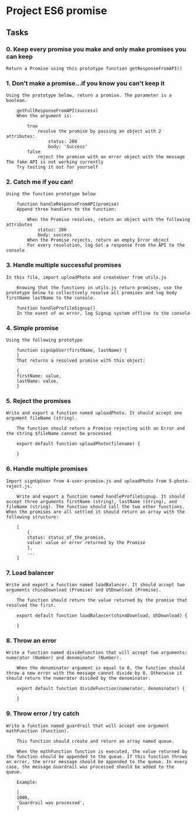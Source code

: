 # Project ES6 promise

## Tasks

### 0. Keep every promise you make and only make promises you can keep
    Return a Promise using this prototype function getResponseFromAPI()

### 1. Don't make a promise...if you know you can't keep it
    Using the prototype below, return a promise. The parameter is a boolean.

        getFullResponseFromAPI(success)
        When the argument is:

            true
                resolve the promise by passing an object with 2 attributes:
                    status: 200
                    body: 'Success'
            false
                reject the promise with an error object with the message The fake API is not working currently
        Try testing it out for yourself

### 2. Catch me if you can!
    Using the function prototype below

        function handleResponseFromAPI(promise)
        Append three handlers to the function:

            When the Promise resolves, return an object with the following attributes
                status: 200
                body: success
            When the Promise rejects, return an empty Error object
            For every resolution, log Got a response from the API to the console

### 3. Handle multiple successful promises
    In this file, import uploadPhoto and createUser from utils.js

        Knowing that the functions in utils.js return promises, use the prototype below to collectively resolve all promises and log body firstName lastName to the console.

        function handleProfileSignup()
        In the event of an error, log Signup system offline to the console

### 4. Simple promise
    Using the following prototype

        function signUpUser(firstName, lastName) {
        }
        That returns a resolved promise with this object:

        {
        firstName: value,
        lastName: value,
        }

### 5. Reject the promises
    Write and export a function named uploadPhoto. It should accept one argument fileName (string).

        The function should return a Promise rejecting with an Error and the string $fileName cannot be processed

        export default function uploadPhoto(filename) {

        }

### 6. Handle multiple promises
    Import signUpUser from 4-user-promise.js and uploadPhoto from 5-photo-reject.js.

        Write and export a function named handleProfileSignup. It should accept three arguments firstName (string), lastName (string), and fileName (string). The function should call the two other functions. When the promises are all settled it should return an array with the following structure:

        [
            {
            status: status_of_the_promise,
            value: value or error returned by the Promise
            },
            ...
        ]

### 7. Load balancer
    Write and export a function named loadBalancer. It should accept two arguments chinaDownload (Promise) and USDownload (Promise).

        The function should return the value returned by the promise that resolved the first.

        export default function loadBalancer(chinaDownload, USDownload) {

        }

### 8. Throw an error
    Write a function named divideFunction that will accept two arguments: numerator (Number) and denominator (Number).

        When the denominator argument is equal to 0, the function should throw a new error with the message cannot divide by 0. Otherwise it should return the numerator divided by the denominator.

        export default function divideFunction(numerator, denominator) {

        }

### 9. Throw error / try catch
    Write a function named guardrail that will accept one argument mathFunction (Function).

        This function should create and return an array named queue.

        When the mathFunction function is executed, the value returned by the function should be appended to the queue. If this function throws an error, the error message should be appended to the queue. In every case, the message Guardrail was processed should be added to the queue.

        Example:

        [
        1000,
        'Guardrail was processed',
        ]
